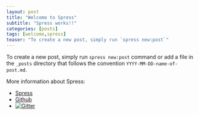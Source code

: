 ```yaml
---
layout: post
title: "Welcome to Spress"
subtitle: "Spress works!!"
categories: [posts]
tags: [welcome,spress]
teaser: "To create a new post, simply run `spress new:post`"
---
```

To create a new post, simply run `spress new:post` command or add a file
in the `_posts` directory that follows the convention `YYYY-MM-DD-name-of-post.md`.

More information about Spress:

* [Spress](http://spress.yosymfony.com)
* [Github](http://github.com/spress)
* [![Gitter](https://badges.gitter.im/Join%20Chat.svg)](https://gitter.im/spress/Spress?utm_source=badge&utm_medium=badge&utm_campaign=pr-badge)
